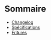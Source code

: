 # Sommaire

* [Changelog](changelog.md)
* [Spécifications](specifications.md)
* [Fritures](features.md)